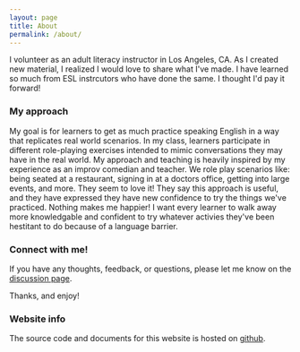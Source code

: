 ```yaml
---
layout: page
title: About
permalink: /about/
---
```


<!-- This is the base Jekyll theme. You can find out more info about customizing your Jekyll theme, as well as basic Jekyll usage documentation at [jekyllrb.com](https://jekyllrb.com/)

You can find the source code for Minima at GitHub:
[jekyll][jekyll-organization] /
[minima](https://github.com/jekyll/minima)

You can find the source code for Jekyll at GitHub:
[jekyll][jekyll-organization] /
[jekyll](https://github.com/jekyll/jekyll)


[jekyll-organization]: https://github.com/jekyll -->

I volunteer as an adult literacy instructor in Los Angeles, CA. As I created new material, I realized I would love to share what I've made. I have learned so much from ESL instrcutors who have done the same. I thought I'd pay it forward!

### My approach
My goal is for learners to get as much practice speaking English in a way that replicates real world scenarios. In my class, learners participate in different role-playing exercises intended to mimic conversations they may have in the real world. My approach and teaching is heavily inspired by my experience as an improv comedian and teacher. We role play scenarios like: being seated at a restaurant, signing in at a doctors office, getting into large events, and more. They seem to love it! They say this approach is useful, and they have expressed they have new confidence to try the things we've practiced. Nothing makes me happier! I want every learner to walk away more knowledgable and confident to try whatever activies they've been hestitant to do because of a language barrier.


### Connect with me!

If you have any thoughts, feedback, or questions, please let me know on the [discussion page](https://github.com/amandachahn/esl/discussions).

Thanks, and enjoy!

### Website info

The source code and documents for this website is hosted on [github](http://www.github.com/amandachahn/esl).